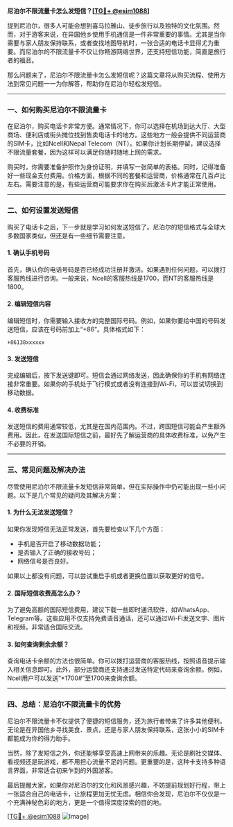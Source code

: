 **尼泊尔不限流量卡怎么发短信？[[TG💪+ @esim1088](https://t.me/s/esim1088)]**

提到尼泊尔，很多人可能会想到喜马拉雅山、徒步旅行以及独特的文化氛围。然而，对于游客来说，在异国他乡使用手机通信是一件非常重要的事情。尤其是当你需要与家人朋友保持联系，或者查找地图导航时，一张合适的电话卡显得尤为重要。而尼泊尔的不限流量卡不仅让你畅游网络世界，还支持短信功能，简直是旅行者的福音。

那么问题来了，尼泊尔不限流量卡怎么发短信呢？这篇文章将从购买流程、使用方法到常见问题一一为你解答，帮助你在尼泊尔轻松发短信。

---

### **一、如何购买尼泊尔不限流量卡**

在尼泊尔，购买电话卡非常方便。通常情况下，你可以选择在机场到达大厅、大型商场、便利店或街头摊位找到售卖电话卡的地方。这些地方一般会提供不同运营商的SIM卡，比如Ncell和Nepal Telecom（NT）。如果你计划长期停留，建议选择不限流量套餐，因为这样可以满足你随时随地上网的需求。

购买时，你需要准备护照作为身份证明，并填写一张简单的表格。同时，记得准备好一些现金支付费用。价格方面，根据不同的套餐和运营商，价格通常在几百卢比左右。需要注意的是，有些运营商可能要求你在购买后激活卡片才能正常使用。

---

### **二、如何设置发送短信**

购买了电话卡之后，下一步就是学习如何发送短信了。尼泊尔的短信格式与全球大多数国家类似，但还是有一些细节需要注意。

#### **1. 确认手机号码**
首先，确认你的电话号码是否已经成功注册并激活。如果遇到任何问题，可以拨打客服热线进行咨询。一般来说，Ncell的客服热线是1700，而NT的客服热线是1800。

#### **2. 编辑短信内容**
编辑短信时，你需要输入接收方的完整国际号码。例如，如果你要给中国的号码发送短信，应该在号码前加上“+86”。具体格式如下：

```
+86138xxxxxx
```

#### **3. 发送短信**
完成编辑后，按下发送键即可。短信会通过网络发送，因此确保你的手机有网络连接非常重要。如果你的手机处于飞行模式或者没有连接到Wi-Fi，可以尝试切换到移动数据。

#### **4. 收费标准**
发送短信的费用通常较低，尤其是在国内范围内。不过，跨国短信可能会产生额外费用。因此，在发送国际短信之前，最好先了解运营商的具体收费标准，以免产生不必要的开销。

---

### **三、常见问题及解决办法**

尽管使用尼泊尔不限流量卡发短信非常简单，但在实际操作中仍可能出现一些小问题。以下是几个常见的疑问及其解决方案：

#### **1. 为什么无法发送短信？**
如果你发现短信无法正常发送，首先要检查以下几个方面：
- 手机是否开启了移动数据功能；
- 是否输入了正确的接收号码；
- 网络信号是否良好。

如果以上都没有问题，可以尝试重启手机或者更换位置以获取更好的信号。

#### **2. 国际短信收费高怎么办？**
为了避免高额的国际短信费用，建议下载一些即时通讯软件，如WhatsApp、Telegram等。这些应用不仅支持免费语音通话，还可以通过Wi-Fi发送文字、图片和视频，非常适合国际交流。

#### **3. 如何查询剩余余额？**
查询电话卡余额的方法也很简单。你可以拨打运营商的客服热线，按照语音提示输入相关信息即可。此外，部分运营商还支持通过发送特定代码来查询余额。例如，Ncell用户可以发送“*1700#”至1700来查询余额。

---

### **四、总结：尼泊尔不限流量卡的优势**

尼泊尔不限流量卡不仅提供了便捷的短信服务，还为旅行者带来了许多其他便利。无论是在异国他乡寻找美食、景点，还是与家人朋友保持联系，这张小小的SIM卡都能成为你的得力助手。

当然，除了发短信之外，你还能够享受高速上网带来的乐趣。无论是刷社交媒体、看视频还是玩游戏，都不用担心流量不足的问题。更重要的是，这种卡支持多种语言界面，非常适合初来乍到的外国游客。

最后提醒大家，如果你对尼泊尔的文化和风景感兴趣，不妨提前规划好行程，带上一张适合自己的电话卡，让旅程更加无忧无虑。相信你会发现，尼泊尔不仅仅是一个充满神秘色彩的地方，更是一个值得深度探索的目的地。

[[TG💪+ @esim1088](https://t.me/s/esim1088) ![Image](https://i.postimg.cc/4NQfJmqS/Snipaste-2025-05-13-00-14-12.png)]